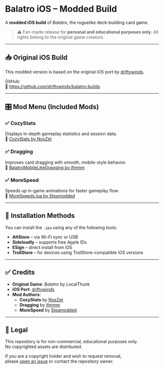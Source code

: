 # Balatro iOS – Modded Build

A **modded iOS build** of *Balatro*, the roguelike deck-building card game.

> ⚠️ Fan-made release for **personal and educational purposes only**. All rights belong to the original game creators.

---

## 📥 Original iOS Build

This modded version is based on the original iOS port by [driftywinds](https://github.com/driftywinds/balatro-builds).

GitHub:  
🔗 https://github.com/driftywinds/balatro-builds

---

## 🎛️ Mod Menu (Included Mods)

### ✅ CozyStats  
Displays in-depth gameplay statistics and session data.  
🔗 [CozyStats by NoxZet](https://github.com/NoxZet/CozyStats/)

### ✅ Dragging  
Improves card dragging with smooth, mobile-style behavior.  
🔗 [BalatroMobileLikeDragging by jfmmm](https://github.com/jfmmm/BalatroMobileLikeDragging)

### ✅ MoreSpeed  
Speeds up in-game animations for faster gameplay flow.  
🔗 [MoreSpeeds.lua by Steamodded](https://github.com/Steamodded/examples/blob/master/Mods/MoreSpeeds.lua)

---

## 📱 Installation Methods

You can install the `.ipa` using any of the following tools:

- **AltStore** – via Wi-Fi sync or USB
- **Sideloadly** – supports free Apple IDs
- **ESign** – direct install from iOS
- **TrollStore** – for devices using TrollStore-compatible iOS versions

---

## ✅ Credits

- **Original Game**: *Balatro* by LocalThunk
- **iOS Port**: [driftywinds](https://github.com/driftywinds/balatro-builds)
- **Mod Authors**:
  - **CozyStats** by [NoxZet](https://github.com/NoxZet)
  - **Dragging** by [jfmmm](https://github.com/jfmmm)
  - **MoreSpeed** by [Steamodded](https://github.com/Steamodded)
---

## 📜 Legal

This repository is for non-commercial, educational purposes only.  
No copyrighted assets are distributed.

If you are a copyright holder and wish to request removal,  
please [open an issue](../../issues) or contact the repository owner.
